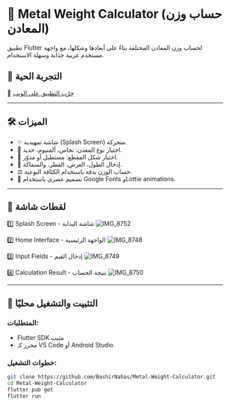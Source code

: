 # 🧮 Metal Weight Calculator (حساب وزن المعادن)

تطبيق Flutter لحساب وزن المعادن المختلفة بناءً على أبعادها وشكلها، مع واجهة مستخدم عربية جذابة وسهلة الاستخدام.

## 📱 التجربة الحية

🔗 [جرّب التطبيق على الويب](https://bashirnahas.github.io/Metal-Weight-Calculator/)

---

## 🛠 الميزات

- ✨ شاشة تمهيدية (Splash Screen) متحركة.
- 🧲 اختيار نوع المعدن: نحاس، ألمنيوم، حديد.
- 📐 اختيار شكل المقطع: مستطيل أو مدوّر.
- 🔢 إدخال الطول، العرض، القطر، والسماكة.
- ⚖️ حساب الوزن بدقة باستخدام الكثافة النوعية.
- 🧮 تصميم عصري باستخدام Google Fonts وLottie animations.

---

## 📸 لقطات شاشة
1️⃣ Splash Screen - شاشة البداية
![IMG_8752](https://github.com/user-attachments/assets/8b40a7ee-93b7-4a94-92df-f385e6823f53)

2️⃣ Home Interface - الواجهة الرئيسية
![IMG_8748](https://github.com/user-attachments/assets/2f8969e9-b44b-441b-82fc-426b397dfa66)

3️⃣ Input Fields - إدخال القيم
![IMG_8749](https://github.com/user-attachments/assets/a2148873-80dc-45bb-ac4d-fc305c4e38a0)

4️⃣ Calculation Result - نتيجة الحساب
![IMG_8750](https://github.com/user-attachments/assets/b1f06a6a-06d1-44d0-8669-3bcdb3529025)


---

## 🚀 التثبيت والتشغيل محليًا

### المتطلبات:
- Flutter SDK مثبت
- محرر كـ VS Code أو Android Studio

### خطوات التشغيل:

```bash
git clone https://github.com/BashirNahas/Metal-Weight-Calculator.git
cd Metal-Weight-Calculator
flutter pub get
flutter run
